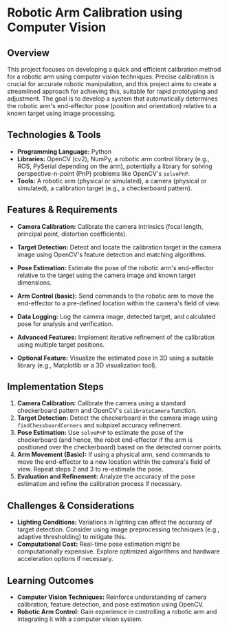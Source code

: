 # Robotic Arm Calibration using Computer Vision

## Overview
This project focuses on developing a quick and efficient calibration method for a robotic arm using computer vision techniques.  Precise calibration is crucial for accurate robotic manipulation, and this project aims to create a streamlined approach for achieving this, suitable for rapid prototyping and adjustment.  The goal is to develop a system that automatically determines the robotic arm's end-effector pose (position and orientation) relative to a known target using image processing.

## Technologies & Tools
* **Programming Language:** Python
* **Libraries:** OpenCV (cv2), NumPy, a robotic arm control library (e.g., ROS, PySerial depending on the arm), potentially a library for solving perspective-n-point (PnP) problems like OpenCV's `solvePnP`.
* **Tools:** A robotic arm (physical or simulated), a camera (physical or simulated), a calibration target (e.g., a checkerboard pattern).

## Features & Requirements
- **Camera Calibration:** Calibrate the camera intrinsics (focal length, principal point, distortion coefficients).
- **Target Detection:** Detect and locate the calibration target in the camera image using OpenCV's feature detection and matching algorithms.
- **Pose Estimation:** Estimate the pose of the robotic arm's end-effector relative to the target using the camera image and known target dimensions.
- **Arm Control (basic):**  Send commands to the robotic arm to move the end-effector to a pre-defined location within the camera's field of view.
- **Data Logging:** Log the camera image, detected target, and calculated pose for analysis and verification.


- **Advanced Features:** Implement iterative refinement of the calibration using multiple target positions.
- **Optional Feature:** Visualize the estimated pose in 3D using a suitable library (e.g., Matplotlib or a 3D visualization tool).


## Implementation Steps
1. **Camera Calibration:** Calibrate the camera using a standard checkerboard pattern and OpenCV's `calibrateCamera` function.
2. **Target Detection:** Detect the checkerboard in the camera image using `findChessboardCorners` and subpixel accuracy refinement.
3. **Pose Estimation:** Use `solvePnP` to estimate the pose of the checkerboard (and hence, the robot end-effector if the arm is positioned over the checkerboard) based on the detected corner points.
4. **Arm Movement (Basic):** If using a physical arm, send commands to move the end-effector to a new location within the camera's field of view. Repeat steps 2 and 3 to re-estimate the pose.
5. **Evaluation and Refinement:** Analyze the accuracy of the pose estimation and refine the calibration process if necessary.


## Challenges & Considerations
- **Lighting Conditions:** Variations in lighting can affect the accuracy of target detection.  Consider using image preprocessing techniques (e.g., adaptive thresholding) to mitigate this.
- **Computational Cost:** Real-time pose estimation might be computationally expensive. Explore optimized algorithms and hardware acceleration options if necessary.


## Learning Outcomes
- **Computer Vision Techniques:** Reinforce understanding of camera calibration, feature detection, and pose estimation using OpenCV.
- **Robotic Arm Control:** Gain experience in controlling a robotic arm and integrating it with a computer vision system.

